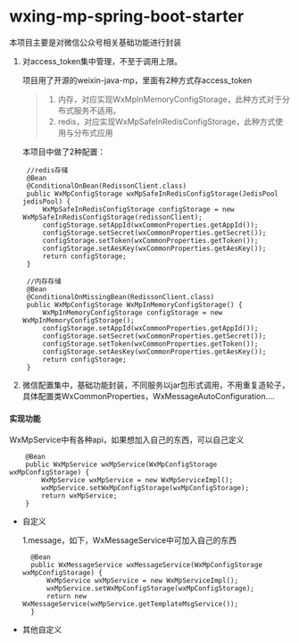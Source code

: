 # wxing-mp-spring-boot-starter

本项目主要是对微信公众号相关基础功能进行封装
1. 对access_token集中管理，不至于调用上限。
    
    项目用了开源的weixin-java-mp，里面有2种方式存access_token
    >1. 内存，对应实现WxMpInMemoryConfigStorage，此种方式对于分布式服务不适用。
    >2. redis，对应实现WxMpSafeInRedisConfigStorage，此种方式使用与分布式应用
    
    本项目中做了2种配置：
        
        //redis存储
        @Bean
        @ConditionalOnBean(RedissonClient.class)
        public WxMpConfigStorage wxMpSafeInRedisConfigStorage(JedisPool jedisPool) {
            WxMpSafeInRedisConfigStorage configStorage = new WxMpSafeInRedisConfigStorage(redissonClient);
            configStorage.setAppId(wxCommonProperties.getAppId());
            configStorage.setSecret(wxCommonProperties.getSecret());
            configStorage.setToken(wxCommonProperties.getToken());
            configStorage.setAesKey(wxCommonProperties.getAesKey());
            return configStorage;
        }
        
        //内存存储
        @Bean
        @ConditionalOnMissingBean(RedissonClient.class)
        public WxMpConfigStorage WxMpInMemoryConfigStorage() {
            WxMpInMemoryConfigStorage configStorage = new WxMpInMemoryConfigStorage();
            configStorage.setAppId(wxCommonProperties.getAppId());
            configStorage.setSecret(wxCommonProperties.getSecret());
            configStorage.setToken(wxCommonProperties.getToken());
            configStorage.setAesKey(wxCommonProperties.getAesKey());
            return configStorage;
        }
    
2. 微信配置集中，基础功能封装，不同服务以jar包形式调用，不用重复造轮子，具体配置类WxCommonProperties，WxMessageAutoConfiguration....

#### 实现功能
 WxMpService中有各种api，如果想加入自己的东西，可以自己定义
    
    

        @Bean
        public WxMpService wxMpService(WxMpConfigStorage wxMpConfigStorage) {
            WxMpService wxMpService = new WxMpServiceImpl();
            wxMpService.setWxMpConfigStorage(wxMpConfigStorage);
            return wxMpService;
        }


* 自定义

    1.message，如下，WxMessageService中可加入自己的东西
    
        @Bean
        public WxMessageService wxMessageService(WxMpConfigStorage wxMpConfigStorage) {
            WxMpService wxMpService = new WxMpServiceImpl();
            wxMpService.setWxMpConfigStorage(wxMpConfigStorage);
            return new WxMessageService(wxMpService.getTemplateMsgService());
        }

* 其他自定义